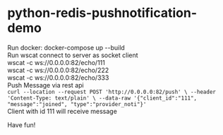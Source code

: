 # python-redis-pushnotification-demo  
Run docker: docker-compose up --build  
Run wscat connect to server as socket client  
wscat -c ws://0.0.0.0:82/echo/111  
wscat -c ws://0.0.0.0:82/echo/222  
wscat -c ws://0.0.0.0:82/echo/333  
Push Message via rest api  
`curl --location --request POST 'http://0.0.0.0:82/push' \
--header 'Content-Type: text/plain' \
--data-raw '{"client_id":"111", "message":"joined", "type":"provider_noti"}'`  
Client with id 111 will receive message  

Have fun!
